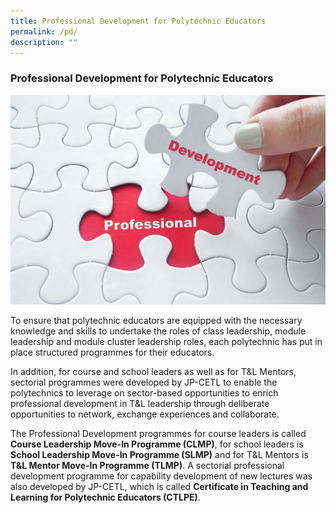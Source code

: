 ```yaml
---
title: Professional Development for Polytechnic Educators
permalink: /pd/
description: ""
---
```


### Professional Development for Polytechnic Educators

![](/images/52559612_ml.jpg)

To ensure that polytechnic educators are equipped with the necessary knowledge and skills to undertake the roles of class leadership, module leadership and module cluster leadership roles, each polytechnic has put in place structured programmes for their educators.

In addition, for course and school leaders as well as for T&L Mentors, sectorial programmes were developed by JP-CETL to enable the polytechnics to leverage on sector-based opportunities to enrich professional development in T&L leadership through deliberate opportunities to network, exchange experiences and collaborate. 

The Professional Development programmes for course leaders is called <strong>Course Leadership Move-In Programme (CLMP)</strong>, for school leaders is <strong> School Leadership Move-In Programme (SLMP)</strong> and for T&L Mentors is <strong>T&L Mentor Move-In Programme (TLMP)</strong>. A sectorial professional development programme for capability development of new lectures was also developed by JP-CETL, which is called <Strong>Certificate in Teaching and Learning for Polytechnic Educators (CTLPE)</strong>.